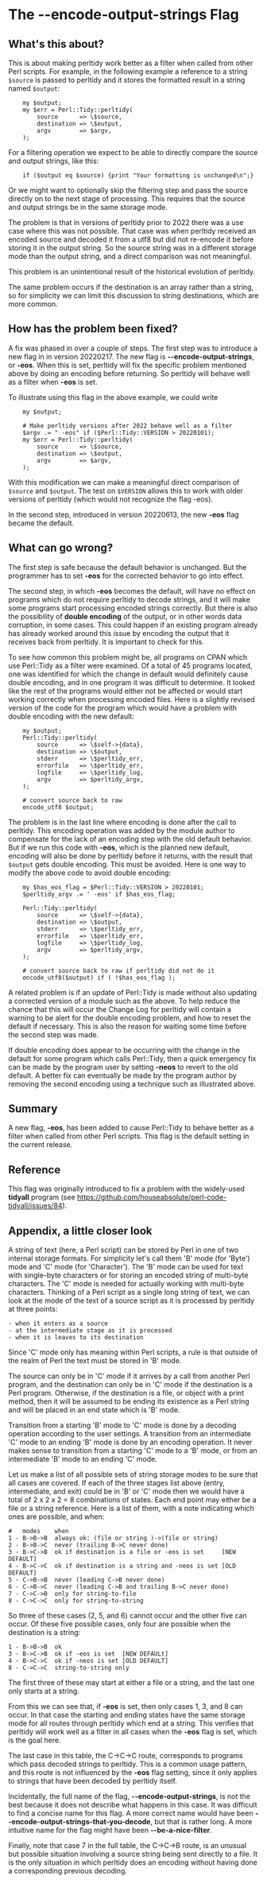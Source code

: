 # The --encode-output-strings Flag

## What's this about?

This is about making perltidy work better as a filter when called from other
Perl scripts.  For example, in the following example a reference to a
string `$source` is passed to perltidy and it stores the formatted result in
a string named `$output`:

```
    my $output;
    my $err = Perl::Tidy::perltidy(
        source      => \$source,
        destination => \$output,
        argv        => $argv,
    );
```

For a filtering operation we expect to be able to directly compare the source and output strings, like this:

```
    if ($output eq $source) {print "Your formatting is unchanged\n";}
```

Or we might want to optionally skip the filtering step and pass the source
directly on to the next stage of processing.  This requires that the source
and output strings be in the same storage mode.

The problem is that in versions of perltidy prior to 2022 there was a use case
where this was not possible.  That case was when perltidy received an encoded
source and decoded it from a utf8 but did not re-encode it before storing it in
the output string.  So the source string was in a different storage mode than
the output string, and a direct comparison was not meaningful.

This problem is an unintentional result of the historical evolution of perltidy.

The same problem occurs if the destination is an array rather than a string,
so for simplicity we can limit this discussion to string destinations, which
are more common.

## How has the problem been fixed?

A fix was phased in over a couple of steps. The first step was to
introduce a new flag in in version 20220217.  The new flag is
**--encode-output-strings**, or **-eos**.  When this is set, perltidy will fix
the specific problem mentioned above by doing an encoding before returning.
So perltidy will behave well as a filter when **-eos** is set.

To illustrate using this flag in the above example, we could write

```
    my $output;

    # Make perltidy versions after 2022 behave well as a filter
    $argv .= " -eos" if ($Perl::Tidy::VERSION > 20220101);
    my $err = Perl::Tidy::perltidy(
        source      => \$source,
        destination => \$output,
        argv        => $argv,
    );
```

With this modification we can make a meaningful direct comparison of `$source` and `$output`. The test on `$VERSION` allows this to work with older versions of perltidy (which would not recognize the flag -eos).

In the second step, introduced in version 20220613, the new **-eos** flag became the default.

## What can go wrong?

The first step is safe because the default behavior is unchanged.  But the programmer has to set **-eos** for the corrected behavior to go into effect.

The second step, in which **-eos** becomes the default, will have no effect on programs which do not require perltidy to decode strings, and it will make some programs start processing encoded strings correctly.  But there is also the possibility of  **double encoding** of the output, or in other words data corruption, in some cases.  This could happen if an existing program already has already worked around this issue by encoding the output that it receives back from perltidy.  It is important to check for this.

To see how common this problem might be, all programs on CPAN which use Perl::Tidy as a filter were examined.  Of a total of 45 programs located, one was identified for which the change in default would definitely cause double encoding, and in one program it was difficult to determine.  It looked like the rest of the programs would either not be affected or would start working correctly when processing encoded files.  Here is a slightly revised version of the code for the program which would have a problem with double encoding with the new default:

```
    my $output;
    Perl::Tidy::perltidy(
        source      => \$self->{data},
        destination => \$output,
        stderr      => \$perltidy_err,
        errorfile   => \$perltidy_err,
        logfile     => \$perltidy_log,
        argv        => $perltidy_argv,
    );

    # convert source back to raw
    encode_utf8 $output;
```

The problem is in the last line where encoding is done after the call to perltidy.  This
encoding operation was added by the module author to compensate for the lack of an
encoding step with the old default behavior.  But if we run this code with
**-eos**, which is the planned new default, encoding will also be done by perltidy before
it returns, with the result that `$output` gets double encoding.  This must be avoided. Here
is one way to modify the above code to avoid double encoding:

```
    my $has_eos_flag = $Perl::Tidy::VERSION > 20220101;
    $perltidy_argv .= ' -eos' if $has_eos_flag;

    Perl::Tidy::perltidy(
        source      => \$self->{data},
        destination => \$output,
        stderr      => \$perltidy_err,
        errorfile   => \$perltidy_err,
        logfile     => \$perltidy_log,
        argv        => $perltidy_argv,
    );

    # convert source back to raw if perltidy did not do it
    encode_utf8($output) if ( !$has_eos_flag );
```

A related problem is if an update of Perl::Tidy is made without also updating
a corrected version of a module such as the above.  To help reduce the chance
that this will occur the Change Log for perltidy will contain a warning to be
alert for the double encoding problem, and how to reset the default if
necessary.  This is also the reason for waiting some time before the second step was made.

If double encoding does appear to be occurring with the change in the default for some program which calls Perl::Tidy, then a quick emergency fix can be made by the program user by setting **-neos** to revert to the old default.  A better fix can eventually be made by the program author by removing the second encoding using a technique such as illustrated above.

## Summary

A new flag, **-eos**, has been added to cause Perl::Tidy to behave better as a
filter when called from other Perl scripts.  This flag is the default setting
in the current release.

## Reference

This flag was originally introduced to fix a problem with the widely-used **tidyall** program (see https://github.com/houseabsolute/perl-code-tidyall/issues/84).

## Appendix, a little closer look

A string of text (here, a Perl script) can be stored by Perl in one of two
internal storage formats.  For simplicity let's call them 'B' mode (for 'Byte')
mode and 'C' mode (for 'Character').  The 'B' mode can be used for text with
single-byte characters or for storing an encoded string of multi-byte
characters.  The 'C' mode is needed for actually working with multi-byte
characters.  Thinking of a Perl script as a single long string of text, we can
look at the mode of the text of a source script as it is processed by perltidy
at three points:

    - when it enters as a source
    - at the intermediate stage as it is processed
    - when it is leaves to its destination

Since 'C' mode only has meaning within Perl scripts, a rule is that outside of
the realm of Perl the text must be stored in 'B' mode.

The source can only be in 'C' mode if it arrives by a call from another Perl
program, and the destination can only be in 'C' mode if the destination is a
Perl program.  Otherwise, if the destination is a file, or object with a print
method, then it will be assumed to be ending its existence as a Perl string and
will be placed in an end state which is 'B' mode.

Transition from a starting 'B' mode to 'C' mode is done by a decoding operation
according to the user settings. A transition from an intermediate 'C' mode to
an ending 'B' mode is done by an encoding operation.  It never makes sense to
transition from a starting 'C' mode to a 'B' mode, or from an intermediate 'B'
mode to an ending 'C' mode.

Let us make a list of all possible sets of string storage modes to be sure that
all cases are covered.  If each of the three stages list above (entry,
intermediate, and exit) could be in 'B' or 'C' mode then we would have a total
of 2 x 2 x 2 = 8 combinations of states.  Each end point may either be a file
or a string reference. Here is a list of them, with a note indicating which
ones are possible, and when:

    #   modes    when
    1 - B->B->B  always ok: (file or string )->(file or string)
    2 - B->B->C  never (trailing B->C never done)
    3 - B->C->B  ok if destination is a file or -eos is set     [NEW DEFAULT]
    4 - B->C->C  ok if destination is a string and -neos is set [OLD DEFAULT]
    5 - C->B->B  never (leading C->B never done)
    6 - C->B->C  never (leading C->B and trailing B->C never done)
    7 - C->C->B  only for string-to-file
    8 - C->C->C  only for string-to-string

So three of these cases (2, 5, and 6) cannot occur and the other five can
occur.  Of these five possible cases, only four are possible when the
destination is a string:

    1 - B->B->B  ok
    3 - B->C->B  ok if -eos is set  [NEW DEFAULt]
    4 - B->C->C  ok if -neos is set [OLD DEFAULT]
    8 - C->C->C  string-to-string only

The first three of these may start at either a file or a string, and the last one only starts at a string.

From this we can see that, if **-eos** is set, then only cases 1, 3, and 8 can occur.  In that case the starting and ending states have the same storage mode for all routes through perltidy which end at a string.  This verifies that perltidy will work well as a filter in all cases when the **-eos** flag is set, which is the goal here.

The last case in this table, the C->C->C route, corresponds to programs which
pass decoded strings to perltidy. This is a common usage pattern, and this
route is not influenced by the **-eos** flag setting, since it only applies to
strings that have been decoded by perltidy itself.

Incidentally, the full name of the flag, **--encode-output-strings**, is not
the best because it does not describe what happens in this case.  It was
difficult to find a concise name for this flag.  A more correct name would have
been **--encode-output-strings-that-you-decode**, but that is rather long.  A
more intuitive name for the flag might have been **--be-a-nice-filter**.

Finally, note that case 7 in the full table, the C->C->B route, is an unusual
but possible situation involving a source string being sent directly to a file.
It is the only situation in which perltidy does an encoding without having done
a corresponding previous decoding.

